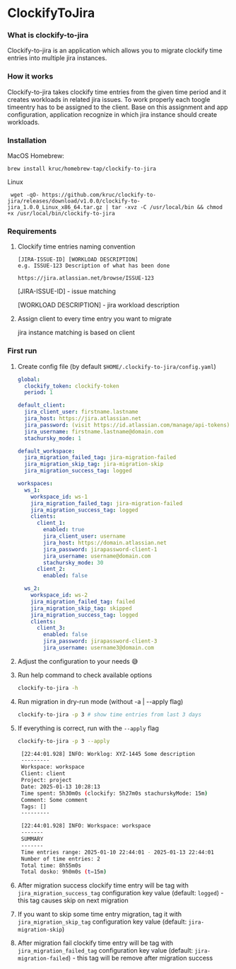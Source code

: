 # ClockifyToJira

### What is clockify-to-jira

Clockify-to-jira is an application which allows you to migrate clockify time entries into multiple jira instances.

### How it works

Clockify-to-jira takes clockify time entries from the given time period and it creates workloads in related jira issues. To work properly each toogle timeentry has to be assigned to the client. Base on this assignment and app configuration, application recognize in which jira instance should create workloads.

### Installation

MacOS Homebrew:

```
brew install kruc/homebrew-tap/clockify-to-jira
```

Linux

```
 wget -qO- https://github.com/kruc/clockify-to-jira/releases/download/v1.0.0/clockify-to-jira_1.0.0_Linux_x86_64.tar.gz | tar -xvz -C /usr/local/bin && chmod +x /usr/local/bin/clockify-to-jira
```

### Requirements

1. Clockify time entries naming convention

   ```
   [JIRA-ISSUE-ID] [WORKLOAD DESCRIPTION]
   e.g. ISSUE-123 Description of what has been done

   https://jira.atlassian.net/browse/ISSUE-123
   ```

   [JIRA-ISSUE-ID] - issue matching

   [WORKLOAD DESCRIPTION] - jira workload description

2. Assign client to every time entry you want to migrate

   jira instance matching is based on client

### First run

1. Create config file (by default `$HOME/.clockify-to-jira/config.yaml`)

   ```yaml
   global:
     clockify_token: clockify-token
     period: 1

   default_client:
     jira_client_user: firstname.lastname
     jira_host: https://jira.atlassian.net
     jira_password: (visit https://id.atlassian.com/manage/api-tokens)
     jira_username: firstname.lastname@domain.com
     stachursky_mode: 1

   default_workspace:
     jira_migration_failed_tag: jira-migration-failed
     jira_migration_skip_tag: jira-migration-skip
     jira_migration_success_tag: logged

   workspaces:
     ws_1:
       workspace_id: ws-1
       jira_migration_failed_tag: jira-migration-failed
       jira_migration_success_tag: logged
       clients:
         client_1:
           enabled: true
           jira_client_user: username
           jira_host: https://domain.atlassian.net
           jira_password: jirapassword-client-1
           jira_username: username@domain.com
           stachursky_mode: 30
         client_2:
           enabled: false

     ws_2:
       workspace_id: ws-2
       jira_migration_failed_tag: failed
       jira_migration_skip_tag: skipped
       jira_migration_success_tag: logged
       clients:
         client_3:
           enabled: false
           jira_password: jirapassword-client-3
           jira_username: username3@domain.com
   ```

1. Adjust the configuration to your needs :sweat_smile:

1. Run help command to check available options

   ```bash
   clockify-to-jira -h
   ```

1. Run migration in dry-run mode (without -a | --apply flag)

   ```bash
   clockify-to-jira -p 3 # show time entries from last 3 days
   ```

1. If everything is correct, run with the `--apply` flag

   ```bash
   clockify-to-jira -p 3 --apply
   ```

   ```bash
    [22:44:01.928] INFO: Worklog: XYZ-1445 Some description
    ---------
    Workspace: workspace
    Client: client
    Project: project
    Date: 2025-01-13 10:28:13
    Time spent: 5h30m0s (clockify: 5h27m0s stachurskyMode: 15m)
    Comment: Some comment
    Tags: []
    ---------

    [22:44:01.928] INFO: Workspace: workspace
    -------
    SUMMARY
    -------
    Time entries range: 2025-01-10 22:44:01 - 2025-01-13 22:44:01
    Number of time entries: 2
    Total time: 8h55m0s
    Total dosko: 9h0m0s (t=15m)
   ```

1. After migration success clockify time entry will be tag with `jira_migration_success_tag` configuration key value (default: `logged`) - this tag causes skip on next migration
1. If you want to skip some time entry migration, tag it with `jira_migration_skip_tag` configuration key value (default: `jira-migration-skip`)
1. After migration fail clockify time entry will be tag with `jira_migration_failed_tag` configuration key value (default: `jira-migration-failed`) - this tag will be remove after migration success
